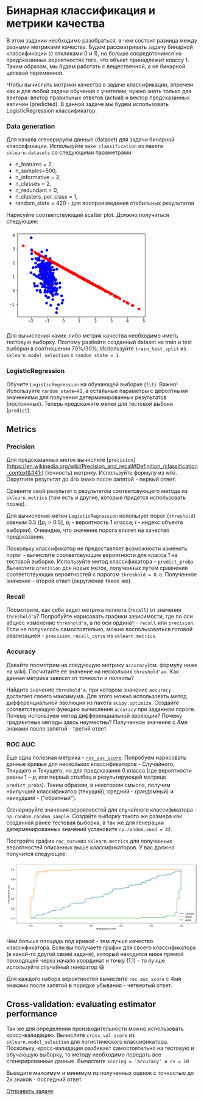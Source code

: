 # Бинарная классификация и метрики качества

В этом задании необходимо разобраться, в чем состоит разница между разными метриками качества. Будем рассматривать задачу бинарной классификации (с откликами 0 и 1), но больше сосредоточимся на предсказанных вероятностях того, что объект принадлежит классу 1. Таким образом, мы будем работать с вещественной, а не бинарной целевой переменной.

Чтобы вычислить метрики качества в задаче классификации, впрочем как и для любой задачи обучения с учителем, нужно знать только два вектора: вектор правильных ответов (actual) и вектор предсказанных величин (predicted). В данной задаче мы будем использовать LogisticRegression классификатор.

### Data generation

Для начала сгенерируем данные (dataset) для задачи бинарной классификации. Используйте `make_classification` из пакета `sklearn.datasets` со следующими параметрами:

* n_features = 2,
* n_samples=500,
* n_informative = 2,
* n_classes = 2, 
* n_redundant = 0,
* n_clusters_per_class = 1,
* random_state = 420 - для воспроизведения стабильных результатов

Нарисуйте соответствующий scatter plot. Должно получиться следующее:

![dataset](dataset.png)

Для вычисления каких-либо метрик качества необходимо иметь тестовую выборку. Поэтому разбейте созданный dataset на train и test выборки в соотношении 70%/30%. Используйте `train_test_split` из `sklearn.model_selection` с `random_state = 1`

### LogisticRegression

Обучите `LogisticRegression` на обучающей выборке (`fit`). Важно! Используйте `random_state=42`, а остальные параметры с дефолтными значениями для получения детерминированных результатов (постоянных). 
Теперь предскажите метки для тестовой выбоки (`predict`).

## Metrics

### Precision

Для предсказанных меток вычислите [`precision`](https://en.wikipedia.org/wiki/Precision_and_recall#Definition_(classification_context&#41;) (точность) метрику. Используйте формулу из wiki.
Округлите результат до 4го знака после запятой - первый ответ.

Сравните свой результат с результатом соответсвующего метода из `sklearn.metrics` (там есть и другие, которые придется использовать позже).

Для вычисления метки `LogisticRegression` использует порог (`threshold`) равным $`0.5`$ ($`[p_i > 0.5]`$, $`p_i`$ - вероятность 1 класса, $`i`$ - индекс объекта выборки). Очевидно, что значение порога влияет на качество предсказания.

Поскольку классификатор не предоставляет возможности изменить порог - вычислите соответсвующие вероятности для класса *1* на тестовой выборке. Используйте метод классификатора - `predict_proba`. Вычислите `precision` для новых меток, полученных путем сравнения соответствующих вероятностей с порогом `threshold = 0.8`. Полученное значение - второй ответ (округление такое же).

### Recall

Посмотрите, как себя ведет метрика полнота (`recall`) от значения `threshold'а`?
Попробуйте нарисовать графики зависимости, где по оси абцисс изменение `threshold'а`, а по оси ординат - `recall` или `precision`. Если не получилось самостоятельно, можно воспользоваться готовой реализацией - `precision_recall_curve` из `sklearn.metrics`.

### Accuracy

Давайте посмотрим на следующую метрику `accuracy`(см. формулу ниже на wiki). Посчитайте ее значение на нескольких `threshold'ах`. Как данная метрика зависит от точности и полноты?

Найдите значение `threshold'а`, при котором значение `accuracy` достигает своего максимума. Для этого можно использовать метод дифференциальной эволюции из пакета `scipy.optimize`. Создайте соответствующую функцию вычисления `accuracy` при заданном пороге. Почему используем метод дифференциальной эволюции? Почему градиентные методы здесь неуместны? Полученное значение с 4мя знаками после запятой - третий ответ.

### ROC AUC

Еще одна полезная метрика - [`roc_auc_score`](https://en.wikipedia.org/wiki/Receiver_operating_characteristic). Попробуем нарисовать данные кривые для нескольких классификаторов - Случайного, Текущего и Текущего, но для предсказания 0 класса (где вероятности равны $`1 - p_i`$ или первый столбец в результирующей матрице `predict_proba`).
Таким образом, в некотором смысле,  получим наилучший классификатор (текущий), средний - (рандомный) и наихудший - ("обратный").

Сгенерируйте значения вероятностей для случайного классификатора - `np.random.random_sample`. Создайте выборку такого же размера как созданная ранее тестовая выборка, а так же для генерации детерменированных значений установите `np.random.seed = 42`.

Постройте график `roc_curve`из `sklearn.metrics` для полученных вероятностей описанных выше классификаторов. У вас должно получится следующее:

![roc_auc](roc_auc.png)

Чем больше площадь под кривой - тем лучше качество классификатора. Если вы получаете график для своего классификатора (в какой-то другой своей задаче), который находится ниже прямой проходящей через начало координат и точку (1,1) - то лучше используйте случайный генератор :laughing:

Для каждого набора вероятностей вычислите `roc_auc_score` с 4мя знаками после запятой в порядке убывания - четвертый ответ.


## Cross-validation: evaluating estimator performance

Так же для определения производительности можно использовать кросс-валидацию.
Вычислите `cross_val_score` из `sklearn.model_selection` для логистического классификатора. Поскольку, кросс-валидация разбивает самостоятельно на тестовую и обучающую выборку, то методу необходимо передать все сгенерированные данные.
Вычислите `scoring = 'accuracy' и cv = 10`

Выведите максимум и минимум из полученных оценок с точностью до 2х знаков - последний ответ.

[Отправить задачу](https://goo.gl/forms/yWaIl5Y3CFiSNWBg1)
